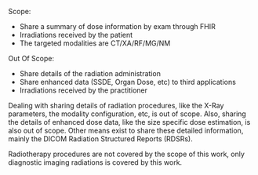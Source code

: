 Scope:
* Share a summary of dose information by exam through FHIR
* Irradiations received by the patient
* The targeted modalities are CT/XA/RF/MG/NM

Out Of Scope:
* Share details of the radiation administration
* Share enhanced data (SSDE, Organ Dose, etc) to third applications
* Irradiations received by the practitioner

Dealing with sharing details of radiation procedures, like the X-Ray parameters, the modality configuration, etc, is out of scope. Also, sharing the details of enhanced dose data, like the size specific dose estimation, is also out of scope. Other means exist to share these detailed information, mainly the DICOM Radiation Structured Reports (RDSRs).

Radiotherapy procedures are not covered by the scope of this work, only diagnostic imaging radiations is covered by this work. 